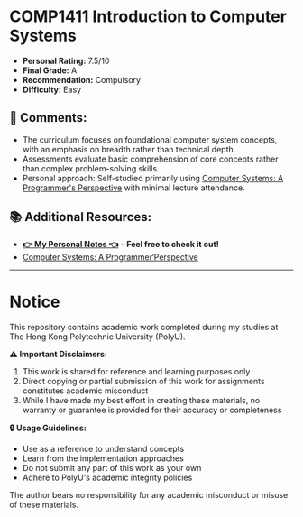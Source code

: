 # COMP1411 Introduction to Computer Systems

- **Personal Rating:** 7.5/10
- **Final Grade:** A
- **Recommendation:** Compulsory
- **Difficulty:** Easy

## 💭 Comments:
- The curriculum focuses on foundational computer system concepts, with an emphasis on breadth rather than technical depth.
- Assessments evaluate basic comprehension of core concepts rather than complex problem-solving skills.
- Personal approach: Self-studied primarily using [Computer Systems: A Programmer's Perspective](https://book.douban.com/subject/27000879/) with minimal lecture attendance.

## 📚 Additional Resources:
- [**👉 My Personal Notes 👈**](https://wangyq.notion.site/comp1411-computer-systems) - **Feel free to check it out!**
- [Computer Systems: A Programmer‘Perspective](https://book.douban.com/subject/27000879/)

---

# Notice

This repository contains academic work completed during my studies at The Hong Kong Polytechnic University (PolyU). 

**⚠️ Important Disclaimers:**
1. This work is shared for reference and learning purposes only
2. Direct copying or partial submission of this work for assignments constitutes academic misconduct
3. While I have made my best effort in creating these materials, no warranty or guarantee is provided for their accuracy or completeness

**🔒 Usage Guidelines:**
- Use as a reference to understand concepts
- Learn from the implementation approaches
- Do not submit any part of this work as your own
- Adhere to PolyU's academic integrity policies

The author bears no responsibility for any academic misconduct or misuse of these materials.
